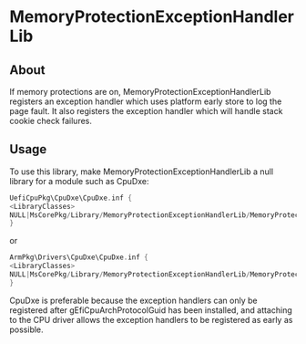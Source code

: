 # MemoryProtectionExceptionHandlerLib

## About

If memory protections are on, MemoryProtectionExceptionHandlerLib registers an exception handler which
uses platform early store to log the page fault. It also registers the exception handler which will handle
stack cookie check failures.

## Usage

To use this library, make MemoryProtectionExceptionHandlerLib a null library for a
module such as CpuDxe:

```C
UefiCpuPkg\CpuDxe\CpuDxe.inf {
<LibraryClasses>
NULL|MsCorePkg/Library/MemoryProtectionExceptionHandlerLib/MemoryProtectionExceptionHandlerLibX64.inf
}
```

or

```C
ArmPkg\Drivers\CpuDxe\CpuDxe.inf {
<LibraryClasses>
NULL|MsCorePkg/Library/MemoryProtectionExceptionHandlerLib/MemoryProtectionExceptionHandlerLibAArch64.inf
}
```

CpuDxe is preferable because the exception handlers can only be registered after
gEfiCpuArchProtocolGuid has been installed, and attaching to the CPU driver allows
the exception handlers to be registered as early as possible.
